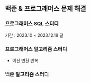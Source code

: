 
## 백준 & 프로그래머스 문제 해결 

### 프로그래머스 SQL 스터디

기간 : 2023.10 ~ 2023.12.18 끝


### 프로그래머스 알고리즘 스터디

- 이진 변환 반복 



### 백준 알고리즘 스터디 

